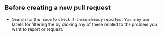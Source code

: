 ## Before creating a new pull request

 * Search for the issue to check if it was already reported. You may use labels for filtering the by
   clicking any of these related to the problem you want to report or request.



